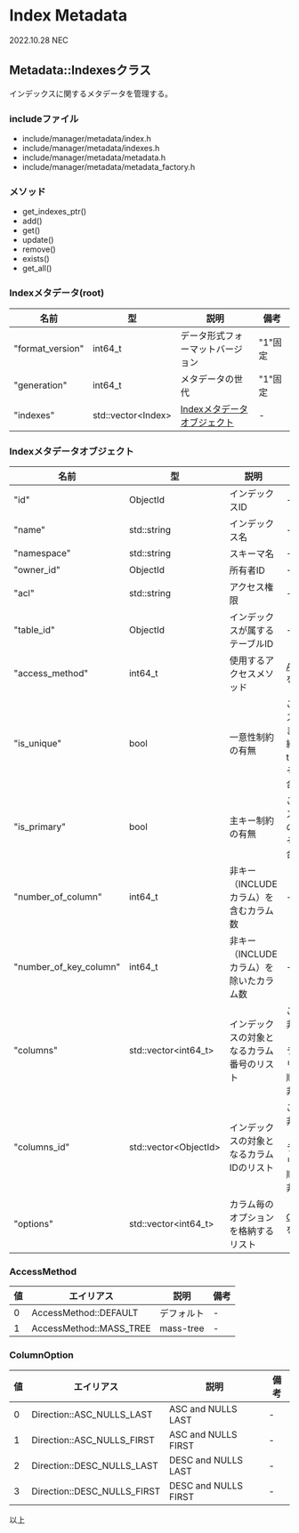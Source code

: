
# Index Metadata

2022.10.28 NEC  

## Metadata::Indexesクラス

インデックスに関するメタデータを管理する。

### includeファイル

* include/manager/metadata/index.h
* include/manager/metadata/indexes.h
* include/manager/metadata/metadata.h
* include/manager/metadata/metadata_factory.h

### メソッド

* get_indexes_ptr()
* add()
* get()
* update()
* remove()
* exists()
* get_all()

### Indexメタデータ(root)  

| 名前 | 型 | 説明 | 備考 |
|----|----|----|----|
|"format_version" | int64_t               | データ形式フォーマットバージョン | "1"固定 |
|"generation"     | int64_t               | メタデータの世代 | "1"固定 |
|"indexes"         | std::vector\<Index\>  | [Indexメタデータオブジェクト](#indexメタデータオブジェクト)  | - |

### Indexメタデータオブジェクト

| 名前 | 型 | 説明 | 備考 |
|----|----|----|----|
| "id"                    | ObjectId    | インデックスID | - |
| "name"                  | std::string | インデックス名 | - |
| "namespace"             | std::string | スキーマ名 | - |
| "owner_id"              | ObjectId    | 所有者ID | - |
| "acl"                   | std::string | アクセス権限 | - |
| "table_id"              | ObjectId    | インデックスが属するテーブルID | - |
| "access_method"         | int64_t     | 使用するアクセスメソッド | [AccessMethod](#accessmethod) を参照 |
| "is_unique"             | bool        | 一意性制約の有無 | このインデックスが一意性制約または主キー制約の場合、true。<br>それ以外の場合、false。 |
| "is_primary"            | bool        | 主キー制約の有無 | このインデックスが主キー制約の場合、true。<br>それ以外の場合、false。 |
| "number_of_column"      | int64_t   | 非キー（INCLUDEカラム）を含むカラム数 | - |
| "number_of_key_column"  | int64_t   | 非キー（INCLUDEカラム）を除いたカラム数 | - |
| "columns"               | std::vector<int64_t> | インデックスの対象となるカラム番号のリスト | このリストには非キー（INCLUDEカラム）を含む。<br>リストへの登録順番は、キー＋非キーとなる。 |
| "columns_id"               | std::vector\<ObjectId\> | インデックスの対象となるカラムIDのリスト | このリストには非キー（INCLUDEカラム）を含む。<br>リストへの登録順番は、キー＋非キーとなる。 |
| "options"               | std::vector<int64_t> | カラム毎のオプションを格納するリスト | [ColumnOption](#columnoption) を参照 |

### AccessMethod

  | 値 | エイリアス | 説明 | 備考 |
  |---|---|---|---|
  | 0 | AccessMethod::DEFAULT    | デフォルト | - |
  | 1 | AccessMethod::MASS_TREE  | mass-tree | - |

### ColumnOption

  | 値 | エイリアス | 説明 | 備考 |
  |---|---|---|---|
  | 0 | Direction::ASC_NULLS_LAST  | ASC and NULLS LAST | - |
  | 1 | Direction::ASC_NULLS_FIRST  | ASC and NULLS FIRST | - |
  | 2 | Direction::DESC_NULLS_LAST | DESC and NULLS LAST | - |
  | 3 | Direction::DESC_NULLS_FIRST  | DESC and NULLS FIRST | - |

以上
